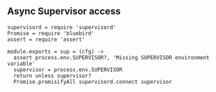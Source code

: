 Async Supervisor access
-----------------------

    supervisord = require 'supervisord'
    Promise = require 'bluebird'
    assert = require 'assert'

    module.exports = sup = (cfg) ->
      assert process.env.SUPERVISOR?, 'Missing SUPERVISOR environment variable'
      supervisor = process.env.SUPERVISOR
      return unless supervisor?
      Promise.promisifyAll supervisord.connect supervisor

